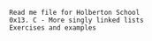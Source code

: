 


		Read me file for Holberton School
		0x13. C - More singly linked lists
		Exercises and examples
